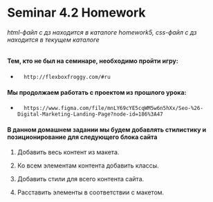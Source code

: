 # Seminar 4.2 Homework

###### html-файл с дз находится в каталоге *homework5*, css-файл с дз находится в текущем каталоге


#### Тем, кто не был на семинаре, необходимо пройти игру: 
-       http://flexboxfroggy.com/#ru

#### Мы продолжаем работать с проектом из прошлого урока: 
-       https://www.figma.com/file/mnLY69cYE5cqWM5w6n5hXx/Seo-%26-Digital-Marketing-Landing-Page?node-id=186%3A47

#### В данном домашнем задании мы будем добавлять стилистику и позиционирование для следующего блока сайта


1. Добавить весь контент из макета.

2. Ко всем элементам контента добавить классы.

3. Добавить стили для всего контента сайта.

4. Расставить элементы в соответствии с макетом.